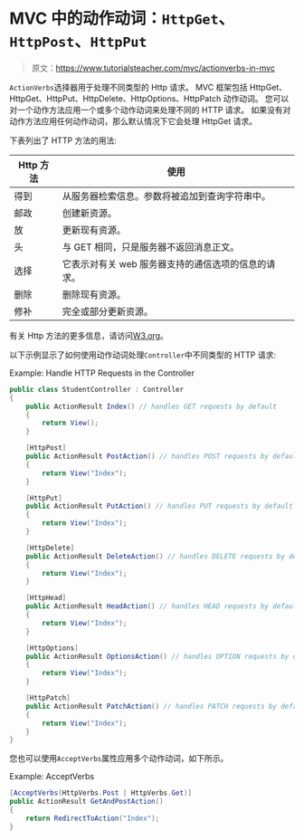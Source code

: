 # MVC 中的动作动词：`HttpGet`、`HttpPost`、`HttpPut`

> 原文：<https://www.tutorialsteacher.com/mvc/actionverbs-in-mvc>

`ActionVerbs`选择器用于处理不同类型的 Http 请求。 MVC 框架包括 HttpGet、HttpGet、HttpPut、HttpDelete、HttpOptions、HttpPatch 动作动词。 您可以对一个动作方法应用一个或多个动作动词来处理不同的 HTTP 请求。 如果没有对动作方法应用任何动作动词，那么默认情况下它会处理 HttpGet 请求。

下表列出了 HTTP 方法的用法:

| Http 方法 | 使用 |
| --- | --- |
| 得到 | 从服务器检索信息。参数将被追加到查询字符串中。 |
| 邮政 | 创建新资源。 |
| 放 | 更新现有资源。 |
| 头 | 与 GET 相同，只是服务器不返回消息正文。 |
| 选择 | 它表示对有关 web 服务器支持的通信选项的信息的请求。 |
| 删除 | 删除现有资源。 |
| 修补 | 完全或部分更新资源。 |

有关 Http 方法的更多信息，请访问[W3.org](https://www.w3.org/Protocols/rfc2616/rfc2616-sec9.html)。

以下示例显示了如何使用动作动词处理`Controller`中不同类型的 HTTP 请求:

Example: Handle HTTP Requests in the Controller 

```cs
public class StudentController : Controller
{
    public ActionResult Index() // handles GET requests by default
    {
        return View();
    }

    [HttpPost]
    public ActionResult PostAction() // handles POST requests by default
    {
        return View("Index");
    }

    [HttpPut]
    public ActionResult PutAction() // handles PUT requests by default
    {
        return View("Index");
    }

    [HttpDelete]
    public ActionResult DeleteAction() // handles DELETE requests by default
    {
        return View("Index");
    }

    [HttpHead]
    public ActionResult HeadAction() // handles HEAD requests by default
    {
        return View("Index");
    }

    [HttpOptions]
    public ActionResult OptionsAction() // handles OPTION requests by default
    {
        return View("Index");
    }

    [HttpPatch]
    public ActionResult PatchAction() // handles PATCH requests by default
    {
        return View("Index");
    }
} 
```

您也可以使用`AcceptVerbs`属性应用多个动作动词，如下所示。

Example: AcceptVerbs 

```cs
[AcceptVerbs(HttpVerbs.Post | HttpVerbs.Get)]
public ActionResult GetAndPostAction()
{
    return RedirectToAction("Index");
} 
```

